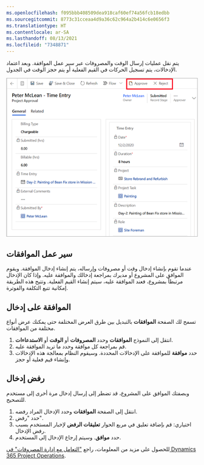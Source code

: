```yaml
---
ms.openlocfilehash: f095bbb408509dea918caf60ef74a56fcb18edbb
ms.sourcegitcommit: 8773c31cceaa4d9a36c62c964a2b414c6e0656f3
ms.translationtype: HT
ms.contentlocale: ar-SA
ms.lasthandoff: 08/13/2021
ms.locfileid: "7348871"
---
```



يتم نقل عمليات إرسال الوقت والمصروفات عبر سير عمل الموافقة. وبعد اعتماد الإدخالات، يتم تسجيل الحركات في القيم الفعلية أو يتم حجز الوقت في الجدول.

![لقطة شاشة لمثال على إدخال وقت يميز خيارات الموافقة والرفض.](../media/time-expense-ss.png)
## <a name="approvals-workflow"></a>سير عمل الموافقات
عندما تقوم بإنشاء إدخال وقت أو مصروفات وإرساله، يتم إنشاء إدخال الموافقة. ويقوم الموافق على المشروع أو مديرك بمراجعة إدخالك والموافقة عليه. وإذا كان الإدخال مرتبطاً بمشروع، فعند الموافقة عليه، سيتم إنشاء القيم الفعلية. وتتيح هذه الطريقة إمكانية تتبع التكلفة والفوترة.

## <a name="approve-an-entry"></a>الموافقة على إدخال
تسمح لك الصفحة **الموافقات** بالتبديل بين طرق العرض المختلفة حتى يمكنك عرض أنواع مختلفة من الموافقات.

1.  انتقل إلى النموذج **الموافقات** وحدد **المصروفات** أو **الوقت** أو **الاستدعاءات**.
2.  قم بمراجعة كل موافقة وحدد ما تريد الموافقة عليه.
3.  حدد **موافقة** للموافقة على الإدخالات المحددة. وسيقوم النظام بمعالجة هذه الإدخالات وإنشاء قيم فعلية أو حجز.


## <a name="reject-an-entry"></a>رفض إدخال
وبصفتك الموافق على المشروع، قد تضطر إلى إرسال إدخال مرة أخرى إلى مستخدم للتصحيح.

1.  انتقل إلى الصفحة **الموافقات** وحدد الإدخال المراد رفضه.
2.  حدد "رفض".
3.  اختياري: قم بإضافة تعليق في مربع الحوار **تعليقات الرفض** لإخبار المستخدم بسبب رفض الإدخال.
4.  حدد **موافق**. وسيتم إرجاع الإدخال إلى المستخدم.

للحصول على مزيد من المعلومات، راجع ["التعامل مع إدارة المصروفات" في Dynamics 365 Project Operations]( /learn/paths/work-expense-management/?azure-portal=true).


